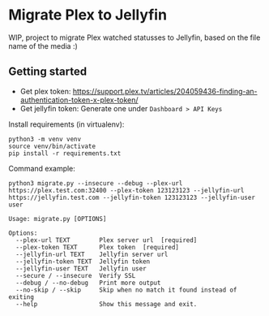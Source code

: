 # Migrate Plex to Jellyfin

WIP, project to migrate Plex watched statusses to Jellyfin, based on the file name of the media :)

## Getting started

* Get plex token: https://support.plex.tv/articles/204059436-finding-an-authentication-token-x-plex-token/
* Get jellyfin token: Generate one under `Dashboard > API Keys`

Install requirements (in virtualenv):
```
python3 -m venv venv
source venv/bin/activate
pip install -r requirements.txt
```

Command example:
```
python3 migrate.py --insecure --debug --plex-url https://plex.test.com:32400 --plex-token 123123123 --jellyfin-url https://jellyfin.test.com --jellyfin-token 123123123 --jellyfin-user user
```

```
Usage: migrate.py [OPTIONS]

Options:
  --plex-url TEXT        Plex server url  [required]
  --plex-token TEXT      Plex token  [required]
  --jellyfin-url TEXT    Jellyfin server url
  --jellyfin-token TEXT  Jellyfin token
  --jellyfin-user TEXT   Jellyfin user
  --secure / --insecure  Verify SSL
  --debug / --no-debug   Print more output
  --no-skip / --skip     Skip when no match it found instead of exiting
  --help                 Show this message and exit.
```
